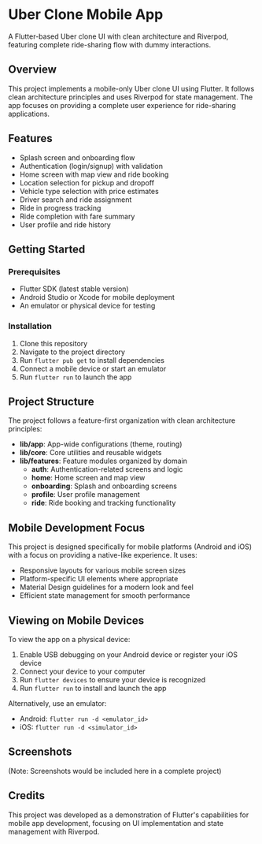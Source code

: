 # Uber Clone Mobile App

A Flutter-based Uber clone UI with clean architecture and Riverpod, featuring complete ride-sharing flow with dummy interactions.

## Overview

This project implements a mobile-only Uber clone UI using Flutter. It follows clean architecture principles and uses Riverpod for state management. The app focuses on providing a complete user experience for ride-sharing applications.

## Features

- Splash screen and onboarding flow
- Authentication (login/signup) with validation
- Home screen with map view and ride booking
- Location selection for pickup and dropoff
- Vehicle type selection with price estimates
- Driver search and ride assignment
- Ride in progress tracking
- Ride completion with fare summary
- User profile and ride history

## Getting Started

### Prerequisites

- Flutter SDK (latest stable version)
- Android Studio or Xcode for mobile deployment
- An emulator or physical device for testing

### Installation

1. Clone this repository
2. Navigate to the project directory
3. Run `flutter pub get` to install dependencies
4. Connect a mobile device or start an emulator
5. Run `flutter run` to launch the app

## Project Structure

The project follows a feature-first organization with clean architecture principles:

- **lib/app**: App-wide configurations (theme, routing)
- **lib/core**: Core utilities and reusable widgets
- **lib/features**: Feature modules organized by domain
  - **auth**: Authentication-related screens and logic
  - **home**: Home screen and map view
  - **onboarding**: Splash and onboarding screens
  - **profile**: User profile management
  - **ride**: Ride booking and tracking functionality

## Mobile Development Focus

This project is designed specifically for mobile platforms (Android and iOS) with a focus on providing a native-like experience. It uses:

- Responsive layouts for various mobile screen sizes
- Platform-specific UI elements where appropriate
- Material Design guidelines for a modern look and feel
- Efficient state management for smooth performance

## Viewing on Mobile Devices

To view the app on a physical device:

1. Enable USB debugging on your Android device or register your iOS device
2. Connect your device to your computer
3. Run `flutter devices` to ensure your device is recognized
4. Run `flutter run` to install and launch the app

Alternatively, use an emulator:

- Android: `flutter run -d <emulator_id>`
- iOS: `flutter run -d <simulator_id>`

## Screenshots

(Note: Screenshots would be included here in a complete project)

## Credits

This project was developed as a demonstration of Flutter's capabilities for mobile app development, focusing on UI implementation and state management with Riverpod.
